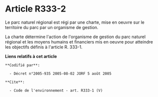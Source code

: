 # Article R333-2

Le parc naturel régional est régi par une charte, mise en oeuvre sur le territoire du parc par un organisme de gestion.

La charte détermine l'action de l'organisme de gestion du parc naturel régional et les moyens humains et financiers mis en
oeuvre pour atteindre les objectifs définis à l'article R. 333-1.

**Liens relatifs à cet article**

	**Codifié par**:

	  - Décret n°2005-935 2005-08-02 JORF 5 août 2005

	**Cite**:

	  - Code de l'environnement - art. R333-1 (V)
